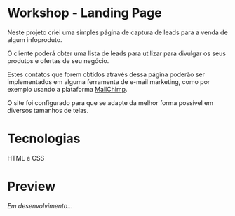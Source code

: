 # Workshop - Landing Page

Neste projeto criei uma simples página de captura de leads para a venda de algum infoproduto.

O cliente poderá obter uma lista de leads para utilizar para divulgar os seus produtos e ofertas de seu negócio.

Estes contatos que forem obtidos através dessa página poderão ser implementados em alguma ferramenta de e-mail marketing, como por exemplo usando a plataforma <a href="https://mailchimp.com/">MailChimp</a>.

O site foi configurado para que se adapte da melhor forma possível em diversos tamanhos de telas.

# Tecnologias

HTML e CSS

# Preview

<em>Em desenvolvimento...</em>
